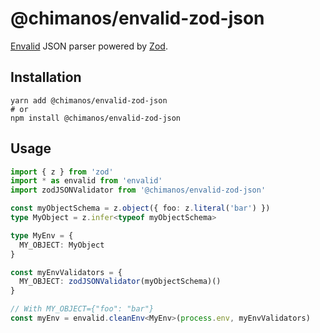 # @chimanos/envalid-zod-json

[Envalid](https://github.com/af/envalid) JSON parser powered by [Zod](https://github.com/colinhacks/zod).

## Installation

```shell
yarn add @chimanos/envalid-zod-json
# or
npm install @chimanos/envalid-zod-json
```

## Usage

```ts
import { z } from 'zod'
import * as envalid from 'envalid'
import zodJSONValidator from '@chimanos/envalid-zod-json'

const myObjectSchema = z.object({ foo: z.literal('bar') })
type MyObject = z.infer<typeof myObjectSchema>

type MyEnv = {
  MY_OBJECT: MyObject
}

const myEnvValidators = {
  MY_OBJECT: zodJSONValidator(myObjectSchema)()
}

// With MY_OBJECT={"foo": "bar"}
const myEnv = envalid.cleanEnv<MyEnv>(process.env, myEnvValidators)
```

